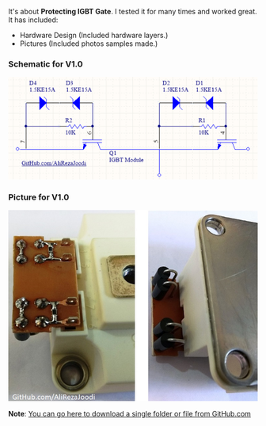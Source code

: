 It's about **Protecting IGBT Gate**. I tested it for many times and worked great. It has included:

- Hardware Design (Included hardware layers.)
- Pictures (Included photos samples made.)

### Schematic for V1.0
![This is an image](https://github.com/AliRezaJoodi/Electronic-Modules/blob/main/Protecting%20IGBT%20Gate/Hardware%20Design/V1.0/Main.png?raw=true)

### Picture for V1.0
![This is an image](https://github.com/AliRezaJoodi/Electronic-Modules/blob/main/Protecting%20IGBT%20Gate/Pictures/V1.0.jpg?raw=true)

**Note**: [You can go here to download a single folder or file from GitHub.com](https://minhaskamal.github.io/DownGit/#/home)
